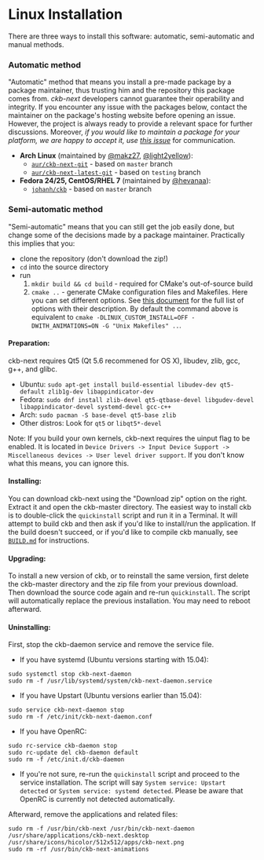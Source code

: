 # Linux Installation

There are three ways to install this software: automatic, semi-automatic and manual methods.

### Automatic method

"Automatic" method that means you install a pre-made package by a package maintainer, thus trusting him and the repository this package comes from. *ckb-next* developers cannot guarantee their operability and integrity. If you encounter any issue with the packages below, contact the maintainer on the package's hosting website before opening an issue. However, the project is always ready to provide a relevant space for further discussions. Moreover, *if you would like to maintain a package for your platform, we are happy to accept it, use [this issue](https://github.com/mattanger/ckb-next/issues/5)* for communication.

* **Arch Linux** (maintained by [@makz27](https://github.com/makz27), [@light2yellow](https://github.com/light2yellow)):
	* [`aur/ckb-next-git`](https://aur.archlinux.org/packages/ckb-next-git) - based on `master` branch
	* [`aur/ckb-next-latest-git`](https://aur.archlinux.org/packages/ckb-next-latest-git) - based on `testing` branch
* **Fedora 24/25, CentOS/RHEL 7** (maintained by [@hevanaa](https://github.com/hevanaa)):
    * [`johanh/ckb`](https://copr.fedorainfracloud.org/coprs/johanh/ckb/) - based on `master` branch

### Semi-automatic method

"Semi-automatic" means that you can still get the job easily done, but change some of the decisions made by a package maintainer. Practically this implies that you:

* clone the repository (don't download the zip!)
* `cd` into the source directory
* run
	1. `mkdir build && cd build` - required for CMake's out-of-source build
	2. `cmake ..` - generate CMake configuration files and Makefiles. Here you can set different options. See [this document](docs/CMAKE_CONFIG.md) for the full list of options with their description. By default the command above is equivalent to `cmake -DLINUX_CUSTOM_INSTALL=OFF -DWITH_ANIMATIONS=ON -G "Unix Makefiles" ..`.

#### Preparation:

ckb-next requires Qt5 (Qt 5.6 recommened for OS X), libudev, zlib, gcc, g++, and glibc.

* Ubuntu: `sudo apt-get install build-essential libudev-dev qt5-default zlib1g-dev libappindicator-dev`
* Fedora: `sudo dnf install zlib-devel qt5-qtbase-devel libgudev-devel libappindicator-devel systemd-devel gcc-c++`
* Arch: `sudo pacman -S base-devel qt5-base zlib`
* Other distros: Look for `qt5` or `libqt5*-devel`

Note: If you build your own kernels, ckb-next requires the uinput flag to be enabled. It is located in `Device Drivers -> Input Device Support -> Miscellaneous devices -> User level driver support`. If you don't know what this means, you can ignore this.

#### Installing:

You can download ckb-next using the "Download zip" option on the right. Extract it and open the ckb-master directory. The easiest way to install ckb is to double-click the `quickinstall` script and run it in a Terminal. It will attempt to build ckb and then ask if you'd like to install/run the application. If the build doesn't succeed, or if you'd like to compile ckb manually, see [`BUILD.md`](https://github.com/ccMSC/ckb/blob/master/BUILD.md) for instructions.

#### Upgrading:

To install a new version of ckb, or to reinstall the same version, first delete the ckb-master directory and the zip file from your previous download. Then download the source code again and re-run `quickinstall`. The script will automatically replace the previous installation. You may need to reboot afterward.

#### Uninstalling:

First, stop the ckb-daemon service and remove the service file.
* If you have systemd (Ubuntu versions starting with 15.04):
```
sudo systemctl stop ckb-next-daemon
sudo rm -f /usr/lib/systemd/system/ckb-next-daemon.service
```
* If you have Upstart (Ubuntu versions earlier than 15.04):
```
sudo service ckb-next-daemon stop
sudo rm -f /etc/init/ckb-next-daemon.conf
```
* If you have OpenRC:
```
sudo rc-service ckb-daemon stop
sudo rc-update del ckb-daemon default
sudo rm -f /etc/init.d/ckb-daemon
```
* If you're not sure, re-run the `quickinstall` script and proceed to the service installation. The script will say `System service: Upstart detected` or `System service: systemd detected`. Please be aware that OpenRC is currently not detected automatically.

Afterward, remove the applications and related files:
```
sudo rm -f /usr/bin/ckb-next /usr/bin/ckb-next-daemon /usr/share/applications/ckb-next.desktop /usr/share/icons/hicolor/512x512/apps/ckb-next.png
sudo rm -rf /usr/bin/ckb-next-animations
```
